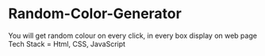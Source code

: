 # Random-Color-Generator
You will get random colour on every click, in every box display on web page
Tech Stack = Html, CSS, JavaScript
